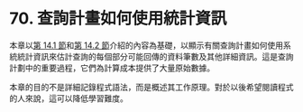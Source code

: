 # 70. 查詢計畫如何使用統計資訊

本章以[第 14.1 節](../../the-sql-language/performance-tips/using-explain.md)和[第 14.2 節](../../the-sql-language/performance-tips/statistics-used-by-the-planner.md)介紹的內容為基礎，以顯示有關查詢計畫如何使用系統統計資訊來估計查詢的每個部分可能回傳的資料筆數及其他詳細資訊。這是查詢計劃中的重要過程，它們為計算成本提供了大量原始數據。

本章的目的不是詳細記錄程式語法，而是概述其工作原理。對於以後希望閱讀程式的人來說，這可以降低學習難度。

